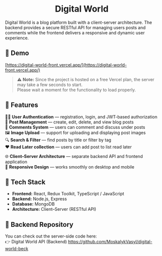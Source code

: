 <h1 align="center" id="title">Digital World</h1>

<p id="description">Digital World is a blog platform built with a client-server architecture. The backend provides a secure RESTful API for managing users posts and comments while the frontend delivers a responsive and dynamic user experience.</p>

<h2>🚀 Demo</h2>

[https://digital-world-front.vercel.app/](https://digital-world-front.vercel.app/)
> ⚠️ **Note:** Since the project is hosted on a free Vercel plan, the server may take a few seconds to start.  
> Please wait a moment for the functionality to load properly.

  
<h2>🧐 Features</h2>

 🧑‍💻 **User Authentication** — registration, login, and JWT-based authorization  
 📰 **Post Management** — create, edit, delete, and view blog posts  
 💬 **Comments System** — users can comment and discuss under posts  
🖼️ **Image Upload** — support for uploading and displaying post images  
🔍 **Search & Filter** — find posts by title or filter by tag  
❤️ **Read Later collection** — users can add post to list read later 

🌐 **Client–Server Architecture** — separate backend API and frontend application  
🧭 **Responsive Design** — works smoothly on desktop and mobile  
  
## 🧠 Tech Stack

- **Frontend:** React, Redux Toolkit, TypeScript / JavaScript  
- **Backend:** Node.js, Express  
- **Database:** MongoDB  
- **Architecture:** Client–Server (RESTful API)  

<h2>💾 Backend Repository</h2>

You can check out the server-side code here:  
👉 Digital World API (Backend) https://github.com/MoskalykVasyl/digital-world-beck
